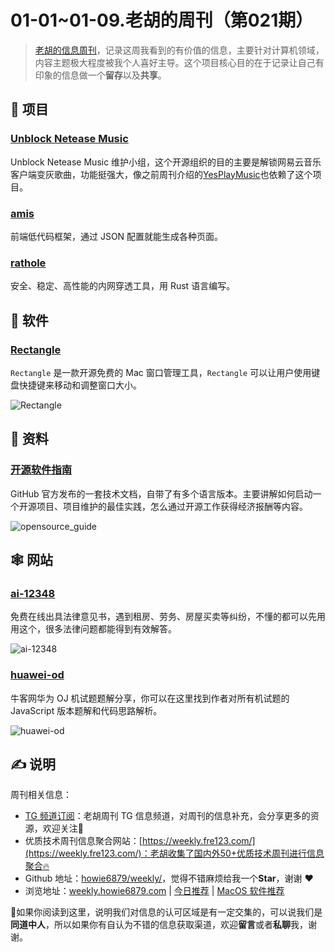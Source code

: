 # 01-01~01-09.老胡的周刊（第021期）

> [老胡的信息周刊](https://weekly.howie6879.com/)，记录这周我看到的有价值的信息，主要针对计算机领域，内容主题极大程度被我个人喜好主导。这个项目核心目的在于记录让自己有印象的信息做一个**留存**以及**共享**。

## 🎯 项目

### [Unblock Netease Music](https://github.com/UnblockNeteaseMusic)

Unblock Netease Music 维护小组，这个开源组织的目的主要是解锁网易云音乐客户端变灰歌曲，功能挺强大，像之前周刊介绍的[YesPlayMusic](https://weekly.howie6879.com/2021/10-04~10-10.%E6%88%91%E7%9A%84%E5%91%A8%E5%88%8A%EF%BC%88%E7%AC%AC008%E6%9C%9F%EF%BC%89.html?h=yes#yesplaymusic)也依赖了这个项目。

### [amis](https://github.com/baidu/amis)

前端低代码框架，通过 JSON 配置就能生成各种页面。

### [rathole](https://github.com/rapiz1/rathole)

安全、稳定、高性能的内网穿透工具，用 Rust 语言编写。

## 🤖 软件

### [Rectangle](https://github.com/rxhanson/Rectangle)

`Rectangle` 是一款开源免费的 Mac 窗口管理工具，`Rectangle` 可以让用户使用键盘快捷键来移动和调整窗口大小。

![Rectangle](https://images-1252557999.file.myqcloud.com/uPic/KH9luU.jpg)

## 👀 资料

### [开源软件指南](https://opensource.guide/zh-hans/)

GitHub 官方发布的一套技术文档，自带了有多个语言版本。主要讲解如何启动一个开源项目、项目维护的最佳实践，怎么通过开源工作获得经济报酬等内容。

![opensource_guide](https://images-1252557999.file.myqcloud.com/uPic/gf1eKh.png)

## 🕸 网站

### [ai-12348](https://ai.12348.gov.cn/pc/)

免费在线出具法律意见书，遇到租房、劳务、房屋买卖等纠纷，不懂的都可以先用用这个，很多法律问题都能得到有效解答。

![ai-12348](https://images-1252557999.file.myqcloud.com/uPic/dyXpgX.png)

### [huawei-od](https://huawei-od.vercel.app/)

牛客网华为 OJ 机试题题解分享，你可以在这里找到作者对所有机试题的 JavaScript 版本题解和代码思路解析。

![huawei-od](https://images-1252557999.file.myqcloud.com/uPic/VNo0C5.png)

## ✍️ 说明

周刊相关信息：

- [TG 频道订阅](https://t.me/howie_weekly)：老胡周刊 TG 信息频道，对周刊的信息补充，会分享更多的资源，欢迎关注👏
- 优质技术周刊信息聚合网站：[https://weekly.fre123.com/](https://weekly.fre123.com/)：老胡收集了国内外50+优质技术周刊进行信息聚合🔥
- Github 地址：[howie6879/weekly/](https://github.com/howie6879/weekly/)，觉得不错麻烦给我一个**Star**，谢谢 ❤️
- 浏览地址：[weekly.howie6879.com](https://weekly.howie6879.com) | [今日推荐](https://weekly.howie6879.com/recommend/index.html) | [MacOS 软件推荐](https://weekly.howie6879.com/soft/mac.html)

🙌如果你阅读到这里，说明我们对信息的认可区域是有一定交集的，可以说我们是**同道中人**，所以如果你有自认为不错的信息获取渠道，欢迎**留言**或者**私聊**我，谢谢。
